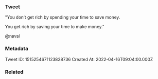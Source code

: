 ### Tweet
"You don’t get rich by spending your time to save money. 

You get rich by saving your time to make money."

@naval

### Metadata
Tweet ID: 1515254671123828736
Created At: 2022-04-16T09:04:00.000Z

### Related

